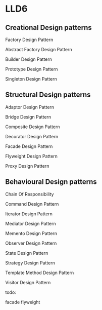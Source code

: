 # LLD6

## <b>Creational Design patterns</b>


Factory Design Pattern

Abstract Factory Design Pattern 

Builder Design Pattern 

Prototype Design Pattern

Singleton Design Pattern 


## <b>Structural Design patterns</b>


Adaptor Design Pattern 

Bridge Design Pattern

Composite Design Pattern

Decorator Design Pattern 

Facade Design Pattern

Flyweight Design Pattern

Proxy Design Pattern


## <b>Behavioural Design patterns</b>


Chain Of Responsibility

Command Design Pattern

Iterator Design Pattern

Mediator Design Pattern

Memento Design Pattern

Observer Design Pattern

State Design Pattern

Strategy Design Pattern

Template Method Design Pattern

Visitor Design Pattern



todo:

facade flyweight

